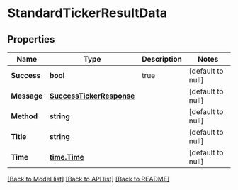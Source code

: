 # StandardTickerResultData

## Properties
Name | Type | Description | Notes
------------ | ------------- | ------------- | -------------
**Success** | **bool** | true | [default to null]
**Message** | [**SuccessTickerResponse**](SuccessTickerResponse.md) |  | [default to null]
**Method** | **string** |  | [default to null]
**Title** | **string** |  | [default to null]
**Time** | [**time.Time**](time.Time.md) |  | [default to null]

[[Back to Model list]](../README.md#documentation-for-models) [[Back to API list]](../README.md#documentation-for-api-endpoints) [[Back to README]](../README.md)


